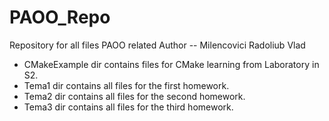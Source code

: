 # PAOO_Repo
Repository for all files PAOO related
Author -- Milencovici Radoliub Vlad
- CMakeExample dir contains files for CMake learning from Laboratory in S2.
- Tema1 dir contains all files for the first homework.
- Tema2 dir contains all files for the second homework.
- Tema3 dir contains all files for the third homework.
